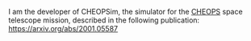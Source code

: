 I am the developer of CHEOPSim, the simulator for the [CHEOPS](https://cheops.unibe.ch) space telescope mission, described in the following publication:
https://arxiv.org/abs/2001.05587

<!---
davefutyan/davefutyan is a ✨ special ✨ repository because its `README.md` (this file) appears on your GitHub profile.
You can click the Preview link to take a look at your changes.
--->
